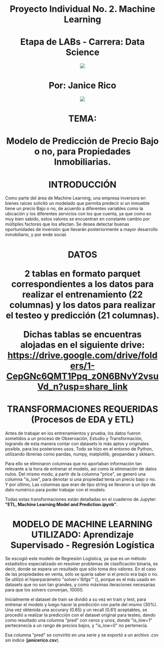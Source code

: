 ## <h1 align=center> Proyecto Individual No. 2. Machine Learning
## <h1 align=center> Etapa de LABs - Carrera: Data Science

<p align="center">
<img src=https://user-images.githubusercontent.com/109157476/213493684-d39b7139-403c-4dac-873f-2505d3ec7fd9.png>

# <h1 align=center> Por: Janice Rico

<p align="center">
<img src=https://user-images.githubusercontent.com/109157476/214588778-c726ed0a-2188-4d95-a010-bcb7fdb784ac.png>

## <h1 align=center> TEMA:
# <h1 align=center> Modelo de Predicción de Precio Bajo o no, para Propiedades Inmobiliarias.
  
  ## <h1 align=center> INTRODUCCIÓN
 
Como parte del área de Machine Learning, una empresa inversora en bienes raíces solicitó un modelado que permita predecir si un inmueble tiene un precio Bajo o no, de acuerdo a diferentes variables como la ubicación y los diferentes servicios con los que cuenta, ya que como es muy bien sabido, estos valores se encuentran en constante cambio por múltiples factores que los afectan. Se desea detectar buenas oportunidades de inversión que llevarán posteriormente a mayor desarrollo inmobiliario, y por ende social.

<h1 align=center> DATOS
 
2 tablas en formato parquet correspondientes a los datos para realizar el entrenamiento (22 columnas) y los datos para realizar el testeo y predicción (21 columnas).

Dichas tablas se encuentras alojadas en el siguiente drive: https://drive.google.com/drive/folders/1-CepGNc6QMT1Ppq_z0N6BNvY2vsuVd_n?usp=share_link
  
## <h1 align=center> TRANSFORMACIONES REQUERIDAS (Procesos de EDA y ETL)

Antes de trabajar en los entrenamientos y prueba, los datos fueron sometidos a un proceso de Observación, Estudio y Transformación, logrando de esta manera contar con datasets lo más aptos y originales posible, para los posteriores usos. Todo se hizo en el entorno de Python, utilizando librerías como pandas, numpy, matplotlib,  geopandas y sklearn.
  
Para ello se eliminaron columnas que no aportaban información tan relevante a la hora de entrenar el modelo, así como la eliminación de datos nulos. Del mismo modo, a partir de la columna "price", se generó una columna "is_low", para denotar si una propiedad tenía un precio bajo o no. Y por último, Las columnas que eran de tipo string se llevaron a un tipo de dato numérico para poder trabajar con el modelo.
  
Todas estas transformaciones están detalladas en el cuaderno de Jupyter: **"ETL, Machine Learning Model and Prediction.ipynb"**.

## <h1 align=center> MODELO DE MACHINE LEARNING UTILIZADO: Aprendizaje Supervisado - Regresión Logística

Se escogió este modelo de Regresión Logística, ya que es un método estadístico especializado en resolver problemas de clasificación binaria, es decir, donde se espera un resultado que sólo toma dos valores. En el caso de las propiedades en venta, sólo se quería saber si el precio era bajo o no. Se utilizó el hiperparámetro "solver='lbfgs'" (), porque es el más usado en datasets que no son tan grandes, y como máximas iteraciones necesarias para que los solvers converjan, 10000.

Inicialmente el dataset de train se dividió a su vez en train y test, para entrenar el modelo y luego hacer la predicción con parte del mismo (30%). Una vez obtenida una accurary (0.65) y un recall (0.61) aceptables, se procedió a realizar la predicción con el dataset original para testeo, dando como resultado una columna "pred" con ceros y unos, donde "is_low=1" pertecenecía a un rango de precios bajos, y "is_low=0" no pertenecía.
  
Esa columna "pred" se convirtió en una serie y se exportó a un archivo .csv sin índice (**janicerico.csv**).
